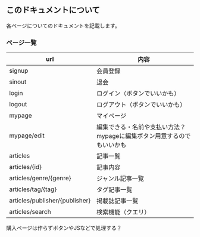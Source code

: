 ## このドキュメントについて
各ページについてのドキュメントを記載します。

### ページ一覧
| url                            | 内容                                                                    |
| ------------------------------ | ----------------------------------------------------------------------- |
| signup                         | 会員登録                                                                |
| sinout                         | 退会                                                                    |
| login                          | ログイン（ボタンでいいかも）                                            |
| logout                         | ログアウト（ボタンでいいかも）                                          |
| mypage                         | マイページ                                                              |
| mypage/edit                    | 編集できる・名前や支払い方法？ mypageに編集ボタン用意するのでもいいかも |
| articles                       | 記事一覧                                                                |
| articles/{id}                  | 記事内容                                                                |
| articles/genre/{genre}         | ジャンル記事一覧                                                        |
| articles/tag/{tag}             | タグ記事一覧                                                            |
| articles/publisher/{publisher} | 掲載誌記事一覧                                                          |
| articles/search                | 検索機能（クエリ）                                                      |

購入ページは作らずボタンやJSなどで処理する？
